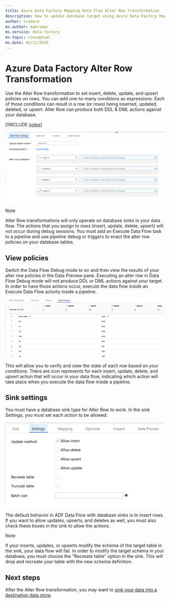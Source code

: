 ```yaml
---
title: Azure Data Factory Mapping Data Flow Alter Row Transformation
description: How to update database target using Azure Data Factory Mapping Data Flow Alter Row Transformation
author: kromerm
ms.author: makromer
ms.service: data-factory
ms.topic: conceptual
ms.date: 03/12/2019
--- 
```


# Azure Data Factory Alter Row Transformation

Use the Alter Row transformation to set insert, delete, update, and upsert policies on rows. You can add one-to-many conditions as expressions. Each of those conditions can result in a row (or rows) being inserted, updated, deleted, or upsert. Alter Row can produce both DDL & DML actions against your database.

[!INCLUDE [notes](../../includes/data-factory-data-flow-preview.md)]

![Alter row settings](media/data-flow/alter-row1.png "Alter Row Settings")

> [!NOTE]
> Alter Row transformations will only operate on database sinks in your data flow. The actions that you assign to rows (insert, update, delete, upsert) will not occur during debug sessions. You must add an Execute Data Flow task to a pipeline and use pipeline debug or triggers to enact the alter row policies on your database tables.

## View policies

Switch the Data Flow Debug mode to on and then view the results of your alter row policies in the Data Preview pane. Executing an alter row in Data Flow Debug mode will not produce DDL or DML actions against your target. In order to have those actions occur, execute the data flow inside an Execute Data Flow activity inside a pipeline.

![Alter row policies](media/data-flow/alter-row3.png "Alter Row Policies")

This will allow you to verify and view the state of each row based on your conditions. There are icon represents for each insert, update, delete, and upsert action that will occur in your data flow, indicating which action will take place when you execute the data flow inside a pipeline.

## Sink settings

You must have a database sink type for Alter Row to work. In the sink Settings, you must set each action to be allowed.

![Alter row sink](media/data-flow/alter-row2.png "Alter Row Sink")

The default behavior in ADF Data Flow with database sinks is to insert rows. If you want to allow updates, upserts, and deletes as well, you must also check these boxes in the sink to allow the actions.

> [!NOTE]
> If your inserts, updates, or upserts modify the schema of the target table in the sink, your data flow will fail. In order to modify the target schema in your database, you must choose the "Recreate table" option in the sink. This will drop and recreate your table with the new schema definition.

## Next steps

After the Alter Row transformation, you may want to [sink your data into a destination data store](data-flow-sink.md).
